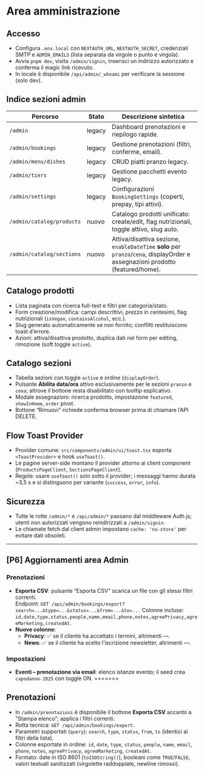 # Area amministrazione

## Accesso
- Configura `.env.local` con `NEXTAUTH_URL`, `NEXTAUTH_SECRET`, credenziali SMTP e `ADMIN_EMAILS` (lista separata da virgole o punto e virgola).
- Avvia `pnpm dev`, visita `/admin/signin`, inserisci un indirizzo autorizzato e conferma il magic link ricevuto.
- In locale è disponibile `/api/admin/_whoami` per verificare la sessione (solo dev).

## Indice sezioni admin
| Percorso | Stato | Descrizione sintetica |
| --- | --- | --- |
| `/admin` | legacy | Dashboard prenotazioni e riepilogo rapide. |
| `/admin/bookings` | legacy | Gestione prenotazioni (filtri, conferme, email). |
| `/admin/menu/dishes` | legacy | CRUD piatti pranzo legacy. |
| `/admin/tiers` | legacy | Gestione pacchetti evento legacy. |
| `/admin/settings` | legacy | Configurazioni `BookingSettings` (coperti, prepay, tipi attivi). |
| `/admin/catalog/products` | nuovo | Catalogo prodotti unificato: create/edit, flag nutrizionali, toggle attivo, slug auto. |
| `/admin/catalog/sections` | nuovo | Attiva/disattiva sezione, `enableDateTime` **solo** per `pranzo`/`cena`, displayOrder e assegnazioni prodotto (featured/home). |

## Catalogo prodotti
- Lista paginata con ricerca full-text e filtri per categoria/stato.
- Form creazione/modifica: campi descrittivi, prezzo in centesimi, flag nutrizionali (`isVegan`, `containsAlcohol`, ecc.).
- Slug generato automaticamente se non fornito; conflitti restituiscono toast d’errore.
- Azioni: attiva/disattiva prodotto, duplica dati nel form per editing, rimozione (soft toggle `active`).

## Catalogo sezioni
- Tabella sezioni con toggle `active` e ordine (`displayOrder`).
- Pulsante **Abilita data/ora** attivo esclusivamente per le sezioni `pranzo` e `cena`; altrove il bottone resta disabilitato con tooltip esplicativo.
- Modale assegnazioni: ricerca prodotto, impostazione `featured`, `showInHome`, `order` pivot.
- Bottone “Rimuovi” richiede conferma browser prima di chiamare l’API DELETE.

## Flow Toast Provider
- Provider comune: `src/components/admin/ui/toast.tsx` esporta `<ToastProvider>` e hook `useToast()`.
- Le pagine server-side montano il provider attorno ai client component (`ProductsPageClient`, `SectionsPageClient`).
- Regole: usare `useToast()` solo sotto il provider; i messaggi hanno durata ~3,5 s e si distinguono per variante (`success`, `error`, `info`).

## Sicurezza
- Tutte le rotte `/admin/*` e `/api/admin/*` passano dal middleware Auth.js; utenti non autorizzati vengono reindirizzati a `/admin/signin`.
- Le chiamate fetch dal client admin impostano `cache: 'no-store'` per evitare dati obsoleti.
---

## [P6] Aggiornamenti area Admin

### Prenotazioni
- **Esporta CSV**: pulsante “Esporta CSV” scarica un file con gli stessi filtri correnti.  
  Endpoint: `GET /api/admin/bookings/export?search=...&type=...&status=...&from=...&to=...`
  Colonne incluse: `id,date,type,status,people,name,email,phone,notes,agreePrivacy,agreeMarketing,createdAt`.
- **Nuove colonne**:
  - **Privacy**: ✅ se il cliente ha accettato i termini, altrimenti —.
  - **News**: ✅ se il cliente ha scelto l’iscrizione newsletter, altrimenti —.

### Impostazioni
- **Eventi – prenotazione via email**: elenco istanze evento; il seed crea `capodanno-2025` con toggle ON.
=======

## Prenotazioni
- In `/admin/prenotazioni` è disponibile il bottone **Esporta CSV** accanto a “Stampa elenco”; applica i filtri correnti.
- Rotta tecnica: `GET /api/admin/bookings/export`.
- Parametri supportati (`query`): `search`, `type`, `status`, `from`, `to` (identici ai filtri della lista).
- Colonne esportate in ordine: `id`, `date`, `type`, `status`, `people`, `name`, `email`, `phone`, `notes`, `agreePrivacy`, `agreeMarketing`, `createdAt`.
- Formato: date in ISO 8601 (`toISOString()`), booleani come `TRUE`/`FALSE`, valori testuali sanitizzati (virgolette raddoppiate, newline rimossi).
